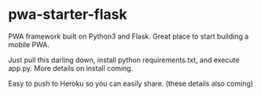 # pwa-starter-flask
PWA framework built on Python3 and Flask.  Great place to start building a mobile PWA.

Just pull this darling down, install python requirements.txt, and execute app.py.  More details on install coming.

Easy to push to Heroku so you can easily share. (these details also coming)
